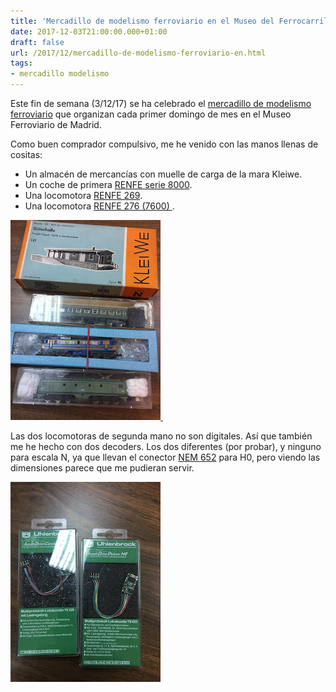 ```yaml
---
title: 'Mercadillo de modelismo ferroviario en el Museo del Ferrocarril de Madrid'
date: 2017-12-03T21:00:00.000+01:00
draft: false
url: /2017/12/mercadillo-de-modelismo-ferroviario-en.html
tags: 
- mercadillo modelismo
---
```


Este fin de semana (3/12/17) se ha celebrado el [mercadillo de modelismo ferroviario](https://www.museodelferrocarril.org/findesemana/mercadillo.asp) que organizan cada primer domingo de mes en el Museo Ferroviario de Madrid.  
  
Como buen comprador compulsivo, me he venido con las manos llenas de cositas:  
  

*   Un almacén de mercancías con muelle de carga de la mara Kleiwe.
*   Un coche de primera [RENFE serie 8000](http://ferropedia.es/mediawiki/index.php/Renfe_Serie_8000).
*   Una locomotora [RENFE 269](http://www.ferropedia.es/wiki/Renfe_Serie_269).
*   Una locomotora [RENFE 276 (7600) ](http://www.ferropedia.es/mediawiki/index.php/Renfe_Serie_276).

  

[![](IMG_4096.JPG) ](IMG_4096_big.JPG)

  
Las dos locomotoras de segunda mano no son digitales. Así que también me he hecho con dos decoders. Los dos diferentes (por probar), y ninguno para escala N, ya que llevan el conector [NEM 652](http://www.fcaf.cat/normes/nem/nem652_es.pdf) para H0, pero viendo las dimensiones parece que me pudieran servir.  
  

[![](IMG_4097.JPG)](IMG_4097_big.JPG)